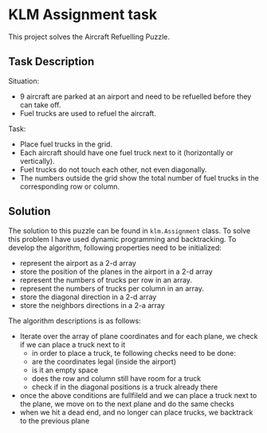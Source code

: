 # KLM Assignment task #

This project solves the Aircraft Refuelling Puzzle.


## Task Description ##
Situation:
* 9 aircraft are parked at an airport and need to be refuelled before they can take off.
* Fuel trucks are used to refuel the aircraft.

Task:
* Place fuel trucks in the grid.
* Each aircraft should have one fuel truck next to it (horizontally or vertically).
* Fuel trucks do not touch each other, not even diagonally.
* The numbers outside the grid show the total number of fuel trucks in the corresponding row
or column.

## Solution ##

The solution to this puzzle can be found in `klm.Assignment` class.
To solve this problem I have used dynamic programming and backtracking.
To develop the algorithm, following properties need to be initialized: 
* represent the airport as a 2-d array
* store the position of the planes in the airport in a 2-d array
* represent the numbers of trucks per row in an array.
* represent the numbers of trucks per column in an array.
* store the diagonal direction in a 2-d array
* store the neighbors directions in a 2-a array

The algorithm descriptions is as follows:
* Iterate over the array of plane coordinates and for each plane, we check if we can place a truck next to it
    * in order to place a truck, te following checks need to be done:
    * are the coordinates legal (inside the airport)
    * is it an empty space
    * does the row and column still have room for a truck
    * check if in the diagonal positions is a truck already there
* once the above conditions are fullfileld and we can place a truck next to the plane, we move on to the next plane and do the same checks
* when we hit a dead end, and no longer can place trucks, we backtrack to the previous plane
